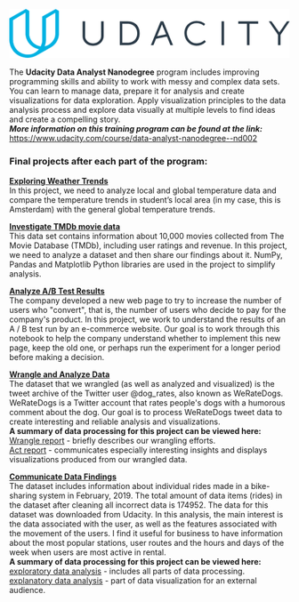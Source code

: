 ![Udacity Logo](images/Udacity.png)

The **Udacity Data Analyst Nanodegree** program includes improving programming skills and ability to work with messy and complex data sets. You can learn to manage data, prepare it for analysis and create visualizations for data exploration. Apply visualization principles to the data analysis process and explore data visually at multiple levels to find ideas and create a compelling story.   
**_More information on this training program can be found at the link:_**   
https://www.udacity.com/course/data-analyst-nanodegree--nd002   

### Final projects after each part of the program: ###  

**[Exploring Weather Trends](P1_Explore_Weather_Trends/Weather_Trends_Litvinova.pdf)**   
In this project, we need to analyze local and global temperature data and compare the temperature trends in student’s local area (in my case, this is Amsterdam) with the general global temperature trends.

**[Investigate TMDb movie data](P2_Investigate_TMDb_Movie_Data/Investigate_a_Dataset.ipynb)**   
This data set contains information about 10,000 movies collected from The Movie Database (TMDb), including user ratings and revenue. 
In this project, we need to analyze a dataset and then share our findings about it. NumPy, Pandas and Matplotlib Python libraries are used in the project to simplify analysis.

**[Analyze A/B Test Results](P3_Analyze_AB_Test_Results/Analyze_ab_test_results_notebook.ipynb)**   
The company developed a new web page to try to increase the number of users who "convert", that is, the number of users who decide to pay for the company's product. 
In this project, we work to understand the results of an A / B test run by an e-commerce website. Our goal is to work through this notebook to help the company understand whether to implement this new page, keep the old one, or perhaps run the experiment for a longer period before making a decision.   

**[Wrangle and Analyze Data](P4_Wrangle_And_Analyze_Data/wrangle_act.ipynb)**   
The dataset that we wrangled (as well as analyzed and visualized) is the tweet archive of the Twitter user @dog_rates, also known as WeRateDogs. WeRateDogs is a Twitter account that rates people's dogs with a humorous comment about the dog. Our goal is to process WeRateDogs tweet data to create interesting and reliable analysis and visualizations.   
**A summary of data processing for this project can be viewed here:**   
[Wrangle report](P4_Wrangle_And_Analyze_Data/wrangle_report.pdf) - briefly describes our wrangling efforts.   
[Act report](P4_Wrangle_And_Analyze_Data/act_report.pdf) - communicates especially interesting insights and displays visualizations produced from our wrangled data.

**[Communicate Data Findings](P5_Communicate_Data_Findings/slide_deck_for_the_dataset_Ford_GoBike_System_Data.slides.html)**   
The dataset includes information about individual rides made in a bike-sharing system in February, 2019. The total amount of data items (rides) in the dataset after cleaning all incorrect data is 174952. The data for this dataset was downloaded from Udacity. In this analysis, the main interest is the data associated with the user, as well as the features associated with the movement of the users. I find it useful for business to have information about the most popular stations, user routes and the hours and days of the week when users are most active in rental.   
**A summary of data processing for this project can be viewed here:**   
[exploratory data analysis](P5_Communicate_Data_Findings/exploration_dataset_Ford_GoBike.ipynb) - includes all parts of data processing.   
[explanatory data analysis](P5_Communicate_Data_Findings/slide_deck_for_the_dataset_Ford_GoBike_System_Data.ipynb) - part of data visualization for an external audience.
